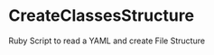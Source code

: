 CreateClassesStructure
======================

Ruby Script to read a YAML and create File Structure
